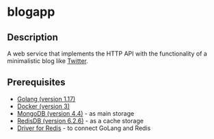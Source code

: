 # blogapp

## Description

A web service that implements the HTTP API with the functionality of a minimalistic blog like [Twitter](https://twitter.com/Twitter).

## Prerequisites

- [Golang (version 1.17)](https://go.dev/)
- [Docker (version 3)](https://www.docker.com/)
- [MongoDB (version 4.4)](https://www.mongodb.com/) - as main storage
- [RedisDB (version 6.2.6)](https://redis.io/) - as a cache storage
- [Driver for Redis](https://github.com/go-redis/redis) - to connect GoLang and Redis
